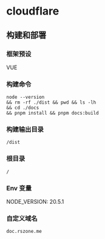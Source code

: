 # cloudflare

## 构建和部署
### 框架预设
VUE

### 构建命令
```
node --version 
&& rm -rf ./dist && pwd && ls -lh 
&& cd ./docs 
&& pnpm install && pnpm docs:build
```

### 构建输出目录
```text
/dist
```

### 根目录
```text
/
```

### Env 变量
NODE_VERSION: 20.5.1

### 自定义域名
```text
doc.rszone.me
```
